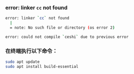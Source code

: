 ### error: linker `cc` not found

```sh
error: linker `cc` not found
  |
  = note: No such file or directory (os error 2)

error: could not compile `ceshi` due to previous error
```

### 在终端执行以下命令：

```sh
sudo apt update
sudo apt install build-essential
```

